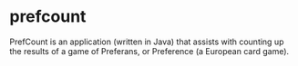 # prefcount
PrefCount is an application (written in Java) that assists with counting up the results of a game of Preferans, or Preference (a European card game).
